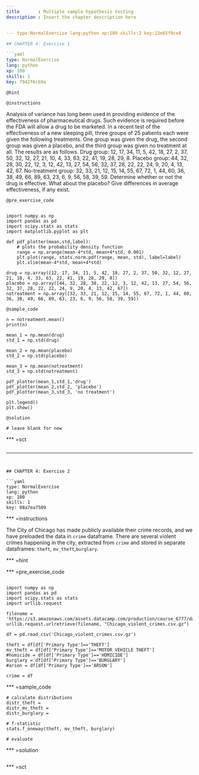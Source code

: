 ```yaml
---
title       : Multiple sample hypothesis testing
description : Insert the chapter description here


--- type:NormalExercise lang:python xp:100 skills:2 key:13e65f0ce8

## CHAPTER 4: Exercise 1

```yaml
type: NormalExercise
lang: python
xp: 100
skills: 1
key: 7942f6cb9a
```

`@hint`

`@instructions`

Analysis of variance has long been used in providing evidence of the effectiveness of pharmaceutical drugs. Such evidence is required before the FDA will allow a drug to be marketed. In a recent test of the effectiveness of a new sleeping pill, three groups of 25 patients each were given the following treatments. One group was given the drug, the second group was given a placebo, and the third group was given no treatment at all. The results are as follows. Drug group: 12, 17, 34, 11, 5, 42, 18, 27, 2, 37, 50, 32, 12, 27, 21, 10, 4, 33, 63, 22, 41, 19, 28, 29, 8. Placebo group: 44, 32, 28, 30, 22, 12, 3, 12, 42, 13, 27, 54, 56, 32, 37, 28, 22, 22, 24, 9, 20, 4, 13, 42, 67. No-treatment group: 32, 33, 21, 12, 15, 14, 55, 67, 72, 1, 44, 60, 36, 38, 49, 66, 89, 63, 23, 6, 9, 56, 58, 39, 59. Determine whether or not the drug is effective. What about the placebo? Give differences in average effectiveness, if any exist.


`@pre_exercise_code`
```{python}

import numpy as np
import pandas as pd
import scipy.stats as stats
import matplotlib.pyplot as plt

def pdf_plotter(mean,std,label):
    # plots the probability density function 
    range = np.arange(mean-4*std, mean+4*std, 0.001)
    plt.plot(range, stats.norm.pdf(range, mean, std), label=label)
    plt.xlim(mean-4*std, mean+4*std)

drug = np.array([12, 17, 34, 11, 5, 42, 18, 27, 2, 37, 50, 32, 12, 27, 21, 10, 4, 33, 63, 22, 41, 19, 28, 29, 8])
placebo = np.array([44, 32, 28, 30, 22, 12, 3, 12, 42, 13, 27, 54, 56, 32, 37, 28, 22, 22, 24, 9, 20, 4, 13, 42, 67])
notreatment = np.array([32, 33, 21, 12, 15, 14, 55, 67, 72, 1, 44, 60, 36, 38, 49, 66, 89, 63, 23, 6, 9, 56, 58, 39, 59])
```

`@sample_code`
```{python}
n = notreatment.mean()
print(n)

mean_1 = np.mean(drug)
std_1 = np.std(drug)

mean_2 = np.mean(placebo)
std_2 = np.std(placebo)

mean_3 = np.mean(notreatment)
std_3 = np.std(notreatment)

pdf_plotter(mean_1,std_1,'drug')
pdf_plotter(mean_2,std_2, 'placebo')
pdf_plotter(mean_3,std_3, 'no treatment')

plt.legend()
plt.show()

```

`@solution`
```{python}
# leave blank for now
```

*** =sct
```{python}

```
---
```


## CHAPTER 4: Exercise 2

```yaml
type: NormalExercise
lang: python
xp: 100
skills: 1
key: 08a7ea7589
```

*** =instructions

The City of Chicago has made publicly available their crime records, and we have preloaded the data in `crime` dataframe. There are several violent crimes happening in the city, extracted from `crime` and stored in separate dataframes: `theft`, `mv_theft`,`burglary`. 

*** =hint

*** =pre_exercise_code
```{python}

import numpy as np
import pandas as pd
import scipy.stats as stats
import urllib.request

filename = 'https://s3.amazonaws.com/assets.datacamp.com/production/course_6777/datasets/Chicago_violent_crimes.csv.gz.csv'
urllib.request.urlretrieve(filename, "Chicago_violent_crimes.csv.gz")

df = pd.read_csv('Chicago_violent_crimes.csv.gz')

theft = df[df['Primary Type']=='THEFT']
mv_theft = df[df['Primary Type']=='MOTOR VEHICLE THEFT']
#homicide = df[df['Primary Type']=='HOMICIDE']
burglary = df[df['Primary Type']=='BURGLARY']
#arson = df[df['Primary Type']=='ARSON']

crime = df

```

*** =sample_code
```{python}
# calculate distributions
distr_theft = 
distr_mv_theft = 
distr_burglary = 

# f-statistic
stats.f_oneway(theft, mv_theft, burglary)

# evaluate 

```

*** =solution
```{python}

```

*** =sct
```{python}

```

